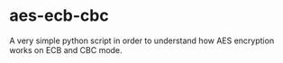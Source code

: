 # aes-ecb-cbc

A very simple python script in order to understand how AES encryption works on ECB and CBC mode. 
